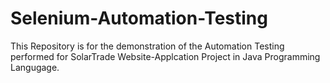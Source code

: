 # Selenium-Automation-Testing
This Repository is for the demonstration of the Automation Testing performed for SolarTrade Website-Applcation Project in Java Programming Langugage.
